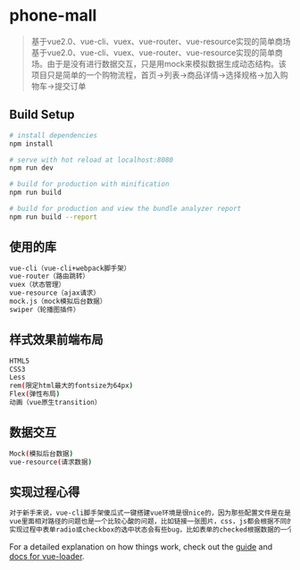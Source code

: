 # phone-mall

> 基于vue2.0、vue-cli、vuex、vue-router、vue-resource实现的简单商场
> 基于vue2.0、vue-cli、vuex、vue-router、vue-resource实现的简单商场。由于是没有进行数据交互，只是用mock来模拟数据生成动态结构。该项目只是简单的一个购物流程，首页->列表->商品详情->选择规格->加入购物车->提交订单

## Build Setup

``` bash
# install dependencies
npm install

# serve with hot reload at localhost:8080
npm run dev

# build for production with minification
npm run build

# build for production and view the bundle analyzer report
npm run build --report
```

## 使用的库

``` bash
vue-cli（vue-cli+webpack脚手架）
vue-router（路由跳转）
vuex（状态管理）
vue-resource（ajax请求）
mock.js（mock模拟后台数据）
swiper（轮播图插件）
```
## 样式效果前端布局

``` bash
HTML5
CSS3
Less
rem(限定html最大的fontsize为64px)
Flex(弹性布局)
动画（vue原生transition）
```
## 数据交互

``` bash
Mock(模拟后台数据)
vue-resource(请求数据)
```

## 实现过程心得

``` bash
对于新手来说，vue-cli脚手架傻瓜式一键搭建vue环境是很nice的，因为那些配置文件是在是难和麻烦，先弄懂vue文件里面的实现
vue里面相对路径的问题也是一个比较心酸的问题，比如链接一张图片，css，js都会根据不同的vue组件的位置而不同
实现过程中表单radio或checkbox的选中状态会有些bug，比如表单的checked根据数据的一个属性来设置是否选中，当改变这个属性的时候会出现组件渲染的bug，例如我这里的地址默认的改变，解决方法是在标签上用:checked来进行绑定checked
```

For a detailed explanation on how things work, check out the [guide](http://vuejs-templates.github.io/webpack/) and [docs for vue-loader](http://vuejs.github.io/vue-loader).
